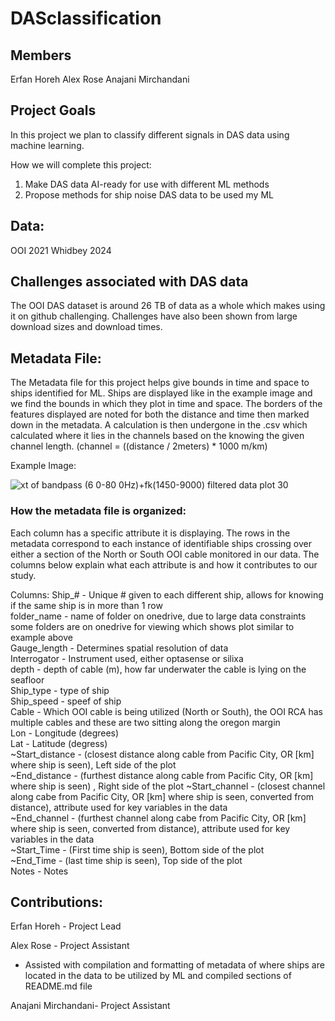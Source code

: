 # DASclassification

## Members
Erfan Horeh
Alex Rose
Anajani Mirchandani

## Project Goals
In this project we plan to classify different signals in DAS data using machine learning.

How we will complete this project:
1. Make DAS data AI-ready for use with different ML methods
2. Propose methods for ship noise DAS data to be used my ML


## Data:
OOI 2021
Whidbey 2024

## Challenges associated with DAS data
The OOI DAS dataset is around 26 TB of data as a whole which makes using it on github challenging. Challenges have also been shown from large download sizes and download times.

## Metadata File:
The Metadata file for this project helps give bounds in time and space to ships identified for ML. Ships are displayed like in the example image and we find the bounds in which they plot in time and space. The borders of the features displayed are noted for both the distance and time then marked down in the metadata. A calculation is then undergone in the .csv which calculated where it lies in the channels based on the knowing the given channel length. (channel = ((distance / 2meters) * 1000 m/km)

Example Image:  

![xt of bandpass (6 0-80 0Hz)+fk(1450-9000) filtered data plot 30](https://github.com/user-attachments/assets/05f9d48e-e94e-4960-96a0-0365b305878d)

### How the metadata file is organized:
Each column has a specific attribute it is displaying. The rows in the metadata correspond to each instance of identifiable ships crossing over either a section of the North or South OOI cable monitored in our data. The columns below explain what each attribute is and how it contributes to our study.

Columns:
Ship_# - Unique # given to each different ship, allows for knowing if the same ship is in more than 1 row   
folder_name - name of folder on onedrive, due to large data constraints some folders are on onedrive for viewing which shows plot similar to example above   
Gauge_length - Determines spatial resolution of data  
Interrogator - Instrument used, either optasense or silixa  
depth - depth of cable (m), how far underwater the cable is lying on the seafloor  
Ship_type - type of ship  
Ship_speed - speef of ship  
Cable - Which OOI cable is being utilized (North or South), the OOI RCA has multiple cables and these are two sitting along the oregon margin  
Lon	- Longitude (degrees)  
Lat	- Latitude (degress)  
~Start_distance - (closest distance along cable from Pacific City, OR [km] where ship is seen), Left side of the plot  
~End_distance - (furthest distance along cable from Pacific City, OR [km] where ship is seen) , Right side of the plot 
~Start_channel - (closest channel along cabe from Pacific City, OR [km] where ship is seen, converted from distance), attribute used for key variables in the data  
~End_channel - (furthest channel along cabe from Pacific City, OR [km] where ship is seen, converted from distance), attribute used for key variables in the data   
~Start_Time - (First time ship is seen), Bottom side of the plot  
~End_Time -	(last time ship is seen), Top side of the plot  
Notes - Notes  

## Contributions:
Erfan Horeh - Project Lead  

Alex Rose - Project Assistant  
- Assisted with compilation and formatting of metadata of where ships are located in the data to be utilized by ML and compiled sections of README.md file

Anajani Mirchandani- Project Assistant
 
